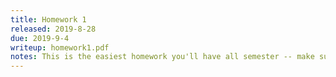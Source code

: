 ```yaml
---
title: Homework 1
released: 2019-8-28
due: 2019-9-4
writeup: homework1.pdf
notes: This is the easiest homework you'll have all semester -- make sure you get all the points :-)
---
```

